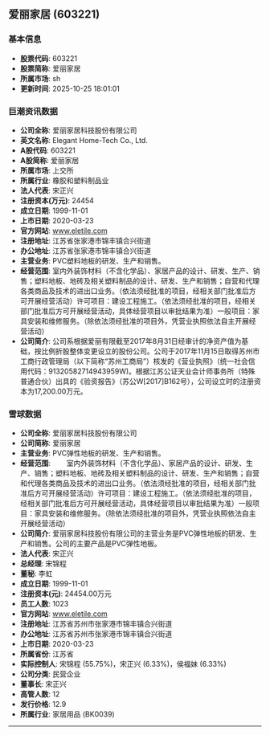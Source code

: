 ## 爱丽家居 (603221)

### 基本信息

- **股票代码**: 603221
- **股票简称**: 爱丽家居
- **所属市场**: sh
- **更新时间**: 2025-10-25 18:01:01

### 巨潮资讯数据

- **公司全称**: 爱丽家居科技股份有限公司
- **英文名称**: Elegant Home-Tech Co., Ltd.
- **A股代码**: 603221
- **A股简称**: 爱丽家居
- **所属市场**: 上交所
- **所属行业**: 橡胶和塑料制品业
- **法人代表**: 宋正兴
- **注册资本(万元)**: 24454
- **成立日期**: 1999-11-01
- **上市日期**: 2020-03-23
- **官方网站**: www.eletile.com
- **注册地址**: 江苏省张家港市锦丰镇合兴街道
- **办公地址**: 江苏省张家港市锦丰镇合兴街道
- **主营业务**: PVC塑料地板的研发、生产和销售。
- **经营范围**: 室内外装饰材料（不含化学品）、家居产品的设计、研发、生产、销售；塑料地板、地砖及相关塑料制品的设计、研发、生产和销售；自营和代理各类商品及技术的进出口业务。（依法须经批准的项目，经相关部门批准后方可开展经营活动）许可项目：建设工程施工。（依法须经批准的项目，经相关部门批准后方可开展经营活动，具体经营项目以审批结果为准）一般项目：家具安装和维修服务。（除依法须经批准的项目外，凭营业执照依法自主开展经营活动）
- **公司简介**: 公司系根据爱丽有限截至2017年8月31日经审计的净资产值为基础，按比例折股整体变更设立的股份公司。公司于2017年11月15日取得苏州市工商行政管理局（以下简称“苏州工商局”）核发的《营业执照》（统一社会信用代码：91320582714943959W)。根据江苏公证天业会计师事务所（特殊普通合伙）出具的《验资报告》（苏公W[2017]B162号），公司设立时的注册资本为17,200.00万元。

### 雪球数据

- **公司全称**: 爱丽家居科技股份有限公司
- **公司简称**: 爱丽家居
- **主营业务**: PVC弹性地板的研发、生产和销售。
- **经营范围**: 　　室内外装饰材料（不含化学品）、家居产品的设计、研发、生产、销售；塑料地板、地砖及相关塑料制品的设计、研发、生产和销售；自营和代理各类商品及技术的进出口业务。（依法须经批准的项目，经相关部门批准后方可开展经营活动）许可项目：建设工程施工。（依法须经批准的项目，经相关部门批准后方可开展经营活动，具体经营项目以审批结果为准）一般项目：家具安装和维修服务。（除依法须经批准的项目外，凭营业执照依法自主开展经营活动）
- **公司简介**: 爱丽家居科技股份有限公司的主营业务是PVC弹性地板的研发、生产和销售。公司的主要产品是PVC弹性地板。
- **法人代表**: 宋正兴
- **总经理**: 宋锦程
- **董秘**: 李虹
- **成立日期**: 1999-11-01
- **注册资本(元)**: 24454.00万元
- **员工人数**: 1023
- **官方网站**: www.eletile.com
- **注册地址**: 江苏省苏州市张家港市锦丰镇合兴街道
- **办公地址**: 江苏省苏州市张家港市锦丰镇合兴街道
- **上市日期**: 2020-03-23
- **所属省份**: 江苏省
- **实际控制人**: 宋锦程 (55.75%)，宋正兴 (6.33%)，侯福妹 (6.33%)
- **公司分类**: 民营企业
- **董事长**: 宋正兴
- **高管人数**: 12
- **发行价格**: 12.9
- **所属行业**: 家居用品 (BK0039)

---